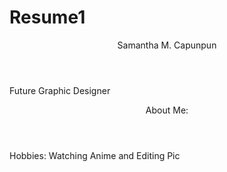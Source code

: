 # Resume1
<Body>
  <Header> Samantha M. Capunpun </Header>
  <p> Future Graphic Designer</p>

  <Header> About Me: </Header>
  <p> Hobbies: Watching Anime and Editing Pic</p>
</Body>
